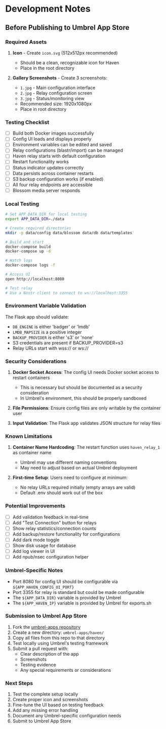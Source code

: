 # Development Notes

## Before Publishing to Umbrel App Store

### Required Assets

1. **Icon** - Create `icon.svg` (512x512px recommended)
   - Should be a clean, recognizable icon for Haven
   - Place in the root directory

2. **Gallery Screenshots** - Create 3 screenshots:
   - `1.jpg` - Main configuration interface
   - `2.jpg` - Relay configuration screen
   - `3.jpg` - Status/monitoring view
   - Recommended size: 1920x1080px
   - Place in root directory

### Testing Checklist

- [ ] Build both Docker images successfully
- [ ] Config UI loads and displays properly
- [ ] Environment variables can be edited and saved
- [ ] Relay configurations (blastr/import) can be managed
- [ ] Haven relay starts with default configuration
- [ ] Restart functionality works
- [ ] Status indicator updates correctly
- [ ] Data persists across container restarts
- [ ] S3 backup configuration works (if enabled)
- [ ] All four relay endpoints are accessible
- [ ] Blossom media server responds

### Local Testing

```bash
# Set APP_DATA_DIR for local testing
export APP_DATA_DIR=./data

# Create required directories
mkdir -p data/config data/blossom data/db data/templates

# Build and start
docker-compose build
docker-compose up -d

# Watch logs
docker-compose logs -f

# Access UI
open http://localhost:8080

# Test relay
# Use a Nostr client to connect to ws://localhost:3355
```

### Environment Variable Validation

The Flask app should validate:
- `DB_ENGINE` is either 'badger' or 'lmdb'
- `LMDB_MAPSIZE` is a positive integer
- `BACKUP_PROVIDER` is either 's3' or 'none'
- S3 credentials are present if BACKUP_PROVIDER=s3
- Relay URLs start with wss:// or ws://

### Security Considerations

1. **Docker Socket Access**: The config UI needs Docker socket access to restart containers
   - This is necessary but should be documented as a security consideration
   - In Umbrel's environment, this should be properly sandboxed

2. **File Permissions**: Ensure config files are only writable by the container user

3. **Input Validation**: The Flask app validates JSON structure for relay files

### Known Limitations

1. **Container Name Hardcoding**: The restart function uses `haven_relay_1` as container name
   - Umbrel may use different naming conventions
   - May need to adjust based on actual Umbrel deployment

2. **First-time Setup**: Users need to configure at minimum:
   - No relay URLs required initially (empty arrays are valid)
   - Default .env should work out of the box

### Potential Improvements

- [ ] Add validation feedback in real-time
- [ ] Add "Test Connection" button for relays
- [ ] Show relay statistics/connection counts
- [ ] Add backup/restore functionality for configurations
- [ ] Add dark mode toggle
- [ ] Show disk usage for database
- [ ] Add log viewer in UI
- [ ] Add npub/nsec configuration helper

### Umbrel-Specific Notes

- Port 8080 for config UI should be configurable via `${APP_HAVEN_CONFIG_UI_PORT}`
- Port 3355 for relay is standard but could be made configurable
- The `${APP_DATA_DIR}` variable is provided by Umbrel
- The `${APP_HAVEN_IP}` variable is provided by Umbrel for exports.sh

### Submission to Umbrel App Store

1. Fork the [umbrel-apps repository](https://github.com/getumbrel/umbrel-apps)
2. Create a new directory: `umbrel-apps/haven/`
3. Copy all files from this repo to that directory
4. Test locally using Umbrel's testing framework
5. Submit a pull request with:
   - Clear description of the app
   - Screenshots
   - Testing evidence
   - Any special requirements or considerations

### Next Steps

1. Test the complete setup locally
2. Create proper icon and screenshots
3. Fine-tune the UI based on testing feedback
4. Add any missing error handling
5. Document any Umbrel-specific configuration needs
6. Submit to Umbrel App Store

